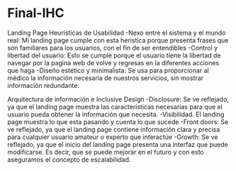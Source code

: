 # Final-IHC
Landing Page
Heurísticas de Usabilidad
-Nexo entre el sistema y el mundo real: Mi landing page cumple con esta heristica porque presenta frases que son familiares para los usuarios, con el fin de ser entendibles
-Control y libertad del usuario: Esto se cumple porque el usuario tiene la libertad de navegar por la pagina web de volve y regresas en la diferentes acciones que haga
-Diseño estético y minimalista: Se usa para proporcionar al médico la información necesaria de nuestros servicios, sin mostrar información redundante.

Arquitectura de información e Inclusive Design
-Disclosure: Se ve reflejado, ya que el landing page muestra las características necesarias para que el usuario pueda obtener la información que necesita.
-Visibilidad. El landing page muestra lo que esta pasando y cuenta lo que sucede
-Front doors: Se ve reflejado, ya que el landing page contiene información clara y precisa para cualquier usuario amateur o experto que interactúe
-Growth: Se ve reflejado, ya que el inicio del landing page presenta una interfaz que puede modificarse. Es decir, que se puede mejorar en el futuro y con esto aseguramos el concepto de escalabilidad.
